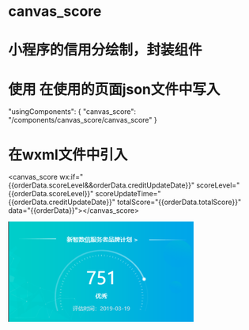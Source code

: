 # canvas_score
# 小程序的信用分绘制，封装组件
# 使用 在使用的页面json文件中写入
   "usingComponents": {
      "canvas_score": "/components/canvas_score/canvas_score"
    }
# 在wxml文件中引入
 <canvas_score wx:if="{{orderData.scoreLevel&&orderData.creditUpdateDate}}" scoreLevel="{{orderData.scoreLevel}}" scoreUpdateTime="{{orderData.creditUpdateDate}}" totalScore="{{orderData.totalScore}}" data="{{orderData}}"></canvas_score>
 
 
![Image text](./7.png)
